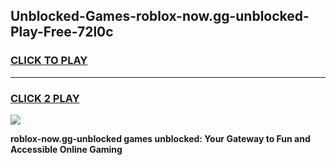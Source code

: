 
## Unblocked-Games-roblox-now.gg-unblocked-Play-Free-72l0c
<h3>
<a href="https://premium76.site?title=roblox-now.gg-unblocked&ref=23A">CLICK TO PLAY</a></h3>
<hr>

<h3>
<a href="https://premium76.site?title=roblox-now.gg-unblocked&ref=23A">CLICK 2 PLAY</a>
  
</h3>

<a href="https://premium76.site?title=roblox-now.gg-unblocked&ref=23A"><img src="https://clearcache.store/games.png"></a>


**roblox-now.gg-unblocked games unblocked: Your Gateway to Fun and Accessible Online Gaming**
